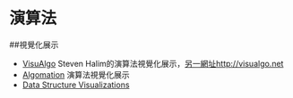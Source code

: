 # 演算法

##視覺化展示
* [VisuAlgo](http://www.comp.nus.edu.sg/~stevenha/visualization/) Steven Halim的演算法視覺化展示，[另一網址](http://visualgo.net)http://visualgo.net
* [Algomation](http://www.algomation.com/) 演算法視覺化展示
* [Data Structure Visualizations](http://www.cs.usfca.edu/~galles/visualization/Algorithms.html)
